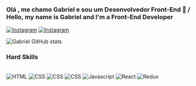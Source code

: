 ### Olá , me chamo Gabriel e sou um Desenvolvedor Front-End 🙂 / Hello, my name is Gabriel and I'm a Front-End Developer

[![Instagram](https://img.shields.io/badge/LinkedIn-0077B5?style=for-the-badge&logo=linkedin&logoColor=white)](https://www.linkedin.com/in/gabriel-nunes-01a4bb168/)
[![Instagram](https://img.shields.io/badge/Instagram-E4405F?style=for-the-badge&logo=instagram&logoColor=white)](https://instagram.com/gabrielnmf)

![Gabriel GitHub stats](https://github-readme-stats.vercel.app/api?username=Nuness07&show_icons=true&theme=dracula)

### Hard Skills

<div style="display: inline_block">
  <br />
  <img src="https://img.shields.io/badge/HTML5-E34F26?style=for-the-badge&logo=html5&logoColor=white" alt="HTML">
  <img src="https://img.shields.io/badge/CSS3-1572B6?style=for-the-badge&logo=css3&logoColor=white" alt="CSS">
  <img src="https://img.shields.io/badge/Bootstrap-563D7C?style=for-the-badge&logo=bootstrap&logoColor=white" alt="CSS">
  <img src="https://img.shields.io/badge/Sass-CC6699?style=for-the-badge&logo=sass&logoColor=white" alt="CSS">
  <img src="https://img.shields.io/badge/JavaScript-F7DF1E?style=for-the-badge&logo=javascript&logoColor=black" alt="Javascript">
  <img src="https://img.shields.io/badge/React-20232A?style=for-the-badge&logo=react&logoColor=61DAFB" alt="React">
  <img src="https://img.shields.io/badge/Redux-593D88?style=for-the-badge&logo=redux&logoColor=white" alt="Redux">
</div>
